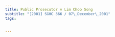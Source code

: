 ```yaml
---
title: Public Prosecutor v Lim Choo Song 
subtitle: "[2001] SGHC 366 / 07\_December\_2001"
tags:


---
```


